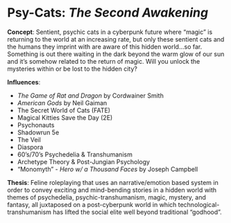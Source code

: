 
# Psy-Cats: _The Second Awakening_

__Concept__:
Sentient, psychic cats in a cyberpunk future where “magic” is returning  to the world at an increasing rate, but only these sentient cats and the humans they imprint with are aware of this hidden world...so far.
Something is out there waiting in the dark beyond the warm glow of our sun and it’s somehow related to the return of magic.
Will you unlock the mysteries within or be lost to the hidden city?


__Influences__:

- *The Game of Rat and Dragon* by Cordwainer Smith
- *American Gods* by Neil Gaiman
- The Secret World of Cats (FATE)
- Magical Kitties Save the Day (2E)
- Psychonauts
- Shadowrun 5e
- The Veil
- Diaspora
- 60’s/70’s Psychedelia & Transhumanism
- Archetype Theory & Post-Jungian Psychology
- “Monomyth” - *Hero w/ a Thousand Faces* by Joseph Campbell


__Thesis__:
Feline roleplaying that uses an narrative/emotion based system in order to convey exciting and mind-bending stories in a hidden world with themes of psychedelia, psychic-transhumanism, magic, mystery, and fantasy, all juxtaposed on a post-cyberpunk world in which technological-transhumanism has lifted the social elite well beyond traditional “godhood”.
